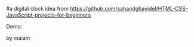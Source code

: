 #a digital clock
idea from https://github.com/sahandghavidel/HTML-CSS-JavaScript-projects-for-beginners


Demo: 

by maiam